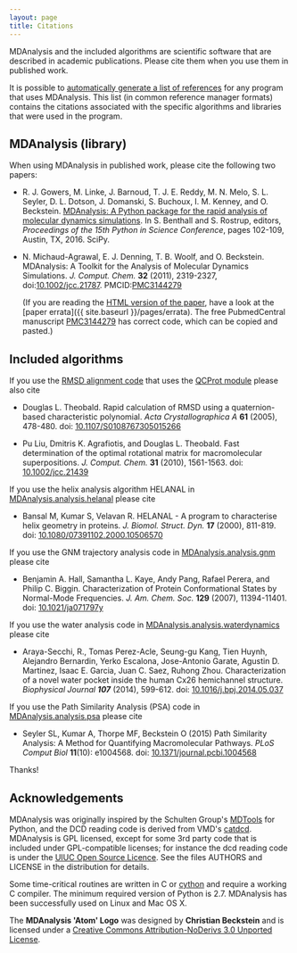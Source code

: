 ```yaml
---
layout: page
title: Citations
---
```


MDAnalysis and the included algorithms are scientific software that
are described in academic publications. Please cite them when you use
them in published work. 

It is possible to [automatically generate a list of
references]({{site.pypi.docs}}/documentation_pages/references.html#citations-using-duecredit)
for any program that uses MDAnalysis. This list (in common reference
manager formats) contains the citations associated with the specific
algorithms and libraries that were used in the program.



## MDAnalysis (library) ##

When using MDAnalysis in published work, please cite the following two papers:

 * <a name="Gowers2016"></a>R. J. Gowers, M. Linke, J. Barnoud, T. J. E. Reddy,
   M. N. Melo, S. L. Seyler, D. L. Dotson, J. Domanski, S. Buchoux,
   I. M. Kenney, and
   O. Beckstein. [MDAnalysis: A Python package for the rapid analysis of molecular dynamics simulations](http://conference.scipy.org/proceedings/scipy2016/oliver_beckstein.html). In
   S. Benthall and S. Rostrup, editors, *Proceedings of the 15th Python in
   Science Conference*, pages 102-109, Austin, TX, 2016. SciPy.

 * <a name="MichaudAgrawal2011"></a>N. Michaud-Agrawal, E. J. Denning, T. B. Woolf, and
   O. Beckstein. MDAnalysis: A Toolkit for the Analysis of Molecular Dynamics
   Simulations. *J. Comput. Chem.* **32** (2011), 2319-2327,
   doi:[10.1002/jcc.21787](http://dx.doi.org/10.1002/jcc.21787).
   PMCID:[PMC3144279](http://www.ncbi.nlm.nih.gov/pmc/articles/PMC3144279/)

   (If you are reading the [HTML version of the
   paper](http://onlinelibrary.wiley.com/doi/10.1002/jcc.21787/full),
   have a look at the [paper
   errata]({{ site.baseurl }}/pages/errata).
   The free PubmedCentral manuscript
   [PMC3144279](http://www.ncbi.nlm.nih.gov/pmc/articles/PMC3144279/)
   has correct code, which can be copied and pasted.)

## <a name="IncludedAlgorithms"></a>Included algorithms ##

If you use the [RMSD alignment
code](http://docs.mdanalysis.org/documentation_pages/analysis/align.html)
that uses the [QCProt
module](http://docs.mdanalysis.org/documentation_pages/core/qcprot.html)
please also cite

 * Douglas L. Theobald. Rapid calculation of RMSD using a quaternion-based
   characteristic polynomial. *Acta Crystallographica A* **61** (2005),
   478-480. doi: [10.1107/S0108767305015266](http://doi.org/10.1107/S0108767305015266)

 * Pu Liu, Dmitris K. Agrafiotis, and Douglas L. Theobald. Fast determination
   of the optimal rotational matrix for macromolecular
   superpositions. *J. Comput. Chem.* **31** (2010), 1561-1563. doi:
   [10.1002/jcc.21439](http://doi.org/10.1002/jcc.21439)

If you use the helix analysis algorithm HELANAL in
[MDAnalysis.analysis.helanal](http://docs.mdanalysis.org/documentation_pages/analysis/helanal.html)
please cite

 * Bansal M, Kumar S, Velavan R. HELANAL - A program to characterise helix
   geometry in proteins. *J. Biomol. Struct. Dyn.* **17** (2000),
   811-819. doi:
   [10.1080/07391102.2000.10506570](http://doi.org/10.1080/07391102.2000.10506570)

If you use the GNM trajectory analysis code in
[MDAnalysis.analysis.gnm](http://docs.mdanalysis.org/documentation_pages/analysis/gnm.html)
please cite

 * Benjamin A. Hall, Samantha L. Kaye, Andy Pang, Rafael Perera, and Philip
   C. Biggin. Characterization of Protein Conformational States by Normal-Mode
   Frequencies. *J. Am. Chem. Soc.* **129** (2007), 11394-11401. doi:
   [10.1021/ja071797y](http://doi.org/10.1021/ja071797y)

If you use the water analysis code in
[MDAnalysis.analysis.waterdynamics](http://docs.mdanalysis.org/documentation_pages/analysis/waterdynamics.html)
please cite

 * Araya-Secchi, R., Tomas Perez-Acle, Seung-gu Kang, Tien Huynh,
   Alejandro Bernardin, Yerko Escalona, Jose-Antonio Garate, Agustin
   D. Martinez, Isaac E. Garcia, Juan C. Saez, Ruhong
   Zhou. Characterization of a novel water pocket inside the human
   Cx26 hemichannel structure. *Biophysical Journal* ***107*** (2014),
   599-612. doi: [10.1016/j.bpj.2014.05.037](http://doi.org/10.1016/j.bpj.2014.05.037)

If you use the Path Similarity Analysis (PSA) code in
[MDAnalysis.analysis.psa](http://docs.mdanalysis.org/documentation_pages/analysis/psa.html)
please cite

 * Seyler SL, Kumar A, Thorpe MF, Beckstein O (2015) Path Similarity
   Analysis: A Method for Quantifying Macromolecular Pathways. *PLoS
   Comput Biol* **11**(10): e1004568. doi: [10.1371/journal.pcbi.1004568](http://dx.doi.org/10.1371/journal.pcbi.1004568)

Thanks!


## Acknowledgements

MDAnalysis was originally inspired by the Schulten Group's
[MDTools](http://www.ks.uiuc.edu/Development/MDTools/) for Python, and the DCD
reading code is derived from VMD's
[catdcd](http://www.ks.uiuc.edu/Development/MDTools/catdcd/). MDAnalysis is GPL
licensed, except for some 3rd party code that is included under GPL-compatible
licenses; for instance the dcd reading code is under the [UIUC Open Source
Licence](http://www.ks.uiuc.edu/Development/MDTools/catdcd/license.html). See
the files AUTHORS and LICENSE in the distribution for details.

Some time-critical routines are written in C or [cython](http://cython.org) and
require a working C compiler. The minimum required version of Python is
2.7. MDAnalysis has been successfully used on Linux and Mac OS X.

The **MDAnalysis 'Atom' Logo** was designed by **Christian Beckstein** and is
licensed under a [Creative Commons Attribution-NoDerivs 3.0 Unported
License](http://creativecommons.org/licenses/by-nd/3.0/).
